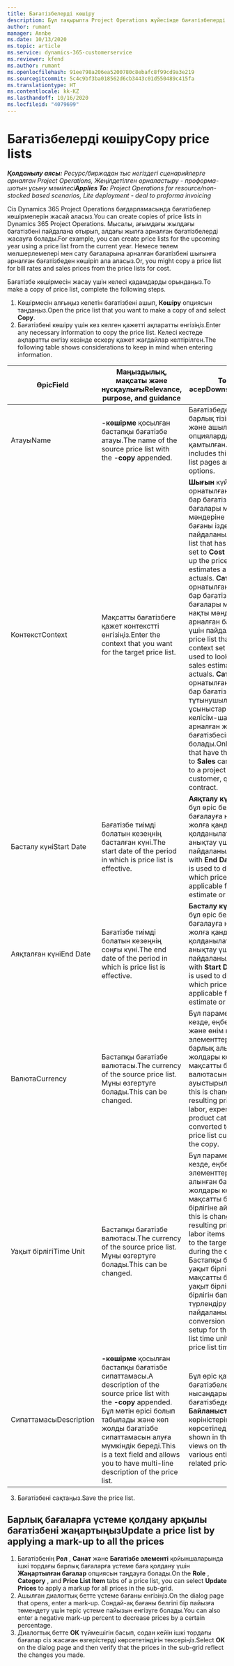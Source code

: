 ```yaml
---
title: Бағатізбелерді көшіру
description: Бұл тақырыпта Project Operations жүйесінде бағатізбелерді көшіру жолдары туралы ақпарат берілген.
author: rumant
manager: Annbe
ms.date: 10/13/2020
ms.topic: article
ms.service: dynamics-365-customerservice
ms.reviewer: kfend
ms.author: rumant
ms.openlocfilehash: 91ee798a206ea5200780c8ebafc8f99cd9a3e219
ms.sourcegitcommit: 5c4c9bf3ba018562d6cb3443c01d550489c415fa
ms.translationtype: HT
ms.contentlocale: kk-KZ
ms.lasthandoff: 10/16/2020
ms.locfileid: "4079699"
---
```

# <a name="copy-price-lists"></a><span data-ttu-id="e9273-103">Бағатізбелерді көшіру</span><span class="sxs-lookup"><span data-stu-id="e9273-103">Copy price lists</span></span>

<span data-ttu-id="e9273-104">_**Қолданылу аясы:** Ресурс/биржадан тыс негіздегі сценарийлерге арналған Project Operations, Жеңілдетілген орналастыру - проформа-шотын ұсыну мәмілесі_</span><span class="sxs-lookup"><span data-stu-id="e9273-104">_**Applies To:** Project Operations for resource/non-stocked based scenarios, Lite deployment - deal to proforma invoicing_</span></span>

<span data-ttu-id="e9273-105">Сіз Dynamics 365 Project Operations бағдарламасында бағатізбелер көшірмелерін жасай аласыз.</span><span class="sxs-lookup"><span data-stu-id="e9273-105">You can create copies of price lists in Dynamics 365 Project Operations.</span></span> <span data-ttu-id="e9273-106">Мысалы, ағымдағы жылдағы бағатізбені пайдалана отырып, алдағы жылға арналған бағатізбелерді жасауға болады.</span><span class="sxs-lookup"><span data-stu-id="e9273-106">For example, you can create price lists for the upcoming year using a price list from the current year.</span></span>  <span data-ttu-id="e9273-107">Немесе төлем мөлшерлемелері мен сату бағаларына арналған бағатізбені шығынға арналған бағатізбеден көшіріп ала аласыз.</span><span class="sxs-lookup"><span data-stu-id="e9273-107">Or, you might copy a price list for bill rates and sales prices from the price lists for cost.</span></span> 

<span data-ttu-id="e9273-108">Бағатізбе көшірмесін жасау үшін келесі қадамдарды орындаңыз.</span><span class="sxs-lookup"><span data-stu-id="e9273-108">To make a copy of price list, complete the following steps.</span></span>

1. <span data-ttu-id="e9273-109">Көшірмесін алғыңыз келетін бағатізбені ашып, **Көшіру** опциясын таңдаңыз.</span><span class="sxs-lookup"><span data-stu-id="e9273-109">Open the price list that you want to make a copy of and select **Copy**.</span></span>
2. <span data-ttu-id="e9273-110">Бағатізбені көшіру үшін кез келген қажетті ақпаратты енгізіңіз.</span><span class="sxs-lookup"><span data-stu-id="e9273-110">Enter any necessary information to copy the price list.</span></span> <span data-ttu-id="e9273-111">Келесі кестеде ақпаратты енгізу кезінде ескеру қажет жағдайлар келтірілген.</span><span class="sxs-lookup"><span data-stu-id="e9273-111">The following table shows considerations to keep in mind when entering information.</span></span>

| <span data-ttu-id="e9273-112">Өріс</span><span class="sxs-lookup"><span data-stu-id="e9273-112">Field</span></span> | <span data-ttu-id="e9273-113">Маңыздылық, мақсаты және нұсқаулығы</span><span class="sxs-lookup"><span data-stu-id="e9273-113">Relevance, purpose, and guidance</span></span> | <span data-ttu-id="e9273-114">Төменгі әсер</span><span class="sxs-lookup"><span data-stu-id="e9273-114">Downstream impact</span></span> |
| --- | --- | --- |
| <span data-ttu-id="e9273-115">Атауы</span><span class="sxs-lookup"><span data-stu-id="e9273-115">Name</span></span> | <span data-ttu-id="e9273-116">**-көшірме** қосылған бастапқы бағатізбе атауы.</span><span class="sxs-lookup"><span data-stu-id="e9273-116">The name of the source price list with the **-copy** appended.</span></span> | <span data-ttu-id="e9273-117">Бағатізбеде бұл мән барлық тізім беттерінде және ашылмалы опцияларда қамтылған.</span><span class="sxs-lookup"><span data-stu-id="e9273-117">The price list includes this value on all list pages and drop-down options.</span></span> |
| <span data-ttu-id="e9273-118">Контекст</span><span class="sxs-lookup"><span data-stu-id="e9273-118">Context</span></span> | <span data-ttu-id="e9273-119">Мақсатты бағатізбеге қажет контекстті енгізіңіз.</span><span class="sxs-lookup"><span data-stu-id="e9273-119">Enter the context that you want for the target price list.</span></span> | <span data-ttu-id="e9273-120">**Шығын** күйіне орнатылған контексті бар бағатізбе құн бағалары мен құн нақты мәндеріне арналған бағаны іздеу үшін пайдаланылады.</span><span class="sxs-lookup"><span data-stu-id="e9273-120">A price list that has the context set to **Cost** is used to look up the price for cost estimates and cost actuals.</span></span> <span data-ttu-id="e9273-121">**Сатылым** күйіне орнатылған контексті бар бағатізбе сатылым бағалары мен сатылым нақты мәндеріне арналған бағаны іздеу үшін пайдаланылады.</span><span class="sxs-lookup"><span data-stu-id="e9273-121">A price list that has the context set to **Sales** is used to look up price for sales estimates and sales actuals.</span></span> <span data-ttu-id="e9273-122">**Сатылым** күйіне орнатылған контексті бар бағатізбелерді тұтынушылар, баға ұсыныстары немесе келісім-шартқа арналған жоба бағатізбесіне қосуға болады.</span><span class="sxs-lookup"><span data-stu-id="e9273-122">Only price lists that have the context set to **Sales** can be attached to a project price list for a customer, quotes, or contract.</span></span> |
| <span data-ttu-id="e9273-123">Басталу күні</span><span class="sxs-lookup"><span data-stu-id="e9273-123">Start Date</span></span> | <span data-ttu-id="e9273-124">Бағатізбе тиімді болатын кезеңнің басталған күні.</span><span class="sxs-lookup"><span data-stu-id="e9273-124">The start date of the period in which is price list is effective.</span></span> | <span data-ttu-id="e9273-125">**Аяқталу күнімен** бірге бұл өріс белгілі бір бағалауға немесе нақты жолға қандай бағатізбе қолданылатынын анықтау үшін пайдаланылады.</span><span class="sxs-lookup"><span data-stu-id="e9273-125">Together with **End Date** , this field is used to determine which price list is applicable for a certain estimate or actual line.</span></span> |
| <span data-ttu-id="e9273-126">Аяқталған күні</span><span class="sxs-lookup"><span data-stu-id="e9273-126">End Date</span></span> | <span data-ttu-id="e9273-127">Бағатізбе тиімді болатын кезеңнің соңғы күні.</span><span class="sxs-lookup"><span data-stu-id="e9273-127">The end date of the period in which is price list is effective.</span></span> | <span data-ttu-id="e9273-128">**Басталу күнімен** бірге бұл өріс белгілі бір бағалауға немесе нақты жолға қандай бағатізбе қолданылатынын анықтау үшін пайдаланылады.</span><span class="sxs-lookup"><span data-stu-id="e9273-128">Together with **Start Date** , this field is used to determine which price list is applicable for a certain estimate or actual line.</span></span> |
| <span data-ttu-id="e9273-129">Валюта</span><span class="sxs-lookup"><span data-stu-id="e9273-129">Currency</span></span> | <span data-ttu-id="e9273-130">Бастапқы бағатізбе валютасы.</span><span class="sxs-lookup"><span data-stu-id="e9273-130">The currency of the source price list.</span></span> <span data-ttu-id="e9273-131">Мұны өзгертуге болады.</span><span class="sxs-lookup"><span data-stu-id="e9273-131">This can be changed.</span></span> | <span data-ttu-id="e9273-132">Бұл параметр өзгерген кезде, еңбек, шығындар және өнім каталогының элементтері үшін барлық алынған баға жолдары көшіру кезінде мақсатты бағатізбе валютасына ауыстырылады.</span><span class="sxs-lookup"><span data-stu-id="e9273-132">When this is changed, all resulting price lines for labor, expense, and product catalog items are converted to the target price list currency during the copy.</span></span> |
| <span data-ttu-id="e9273-133">Уақыт бірлігі</span><span class="sxs-lookup"><span data-stu-id="e9273-133">Time Unit</span></span> | <span data-ttu-id="e9273-134">Бастапқы бағатізбе валютасы.</span><span class="sxs-lookup"><span data-stu-id="e9273-134">The currency of the source price list.</span></span> <span data-ttu-id="e9273-135">Мұны өзгертуге болады.</span><span class="sxs-lookup"><span data-stu-id="e9273-135">This can be changed.</span></span> | <span data-ttu-id="e9273-136">Бұл параметр өзгерген кезде, еңбек элементтері үшін алынған барлық баға жолдары көшіру кезінде мақсатты бағатізбе бірлігіне айналады.</span><span class="sxs-lookup"><span data-stu-id="e9273-136">When this is changed, all the resulting price lines for labor items are converted to the target price list unit during the copy.</span></span> <span data-ttu-id="e9273-137">Бастапқы бағатізбенің уақыт бірлігі мен мақсатты бағатізбенің уақыт бірлігі үшін өлшем бірлігін баптаудан түрлендіру пайдаланылады.</span><span class="sxs-lookup"><span data-stu-id="e9273-137">The conversion from the unit setup for the source price list time unit and target price list time unit is used.</span></span> |
| <span data-ttu-id="e9273-138">Сипаттамасы</span><span class="sxs-lookup"><span data-stu-id="e9273-138">Description</span></span> | <span data-ttu-id="e9273-139">**-көшірме** қосылған бастапқы бағатізбе сипаттамасы.</span><span class="sxs-lookup"><span data-stu-id="e9273-139">A description of the source price list with the **-copy** appended.</span></span> <span data-ttu-id="e9273-140">Бұл мәтін өрісі болып табылады және көп жолды бағатізбе сипаттамасын алуға мүмкіндік береді.</span><span class="sxs-lookup"><span data-stu-id="e9273-140">This is a text field and allows you to have multi-line description of the price list.</span></span> | <span data-ttu-id="e9273-141">Бұл өріс қатысты бағатізбелері бар түрлі нысандарындағы бағатізбедегі **Байланысты** көріністерінде көрсетіледі.</span><span class="sxs-lookup"><span data-stu-id="e9273-141">This field is shown in the **Associated** views on the price list in various entities that have related price lists.</span></span> |

3. <span data-ttu-id="e9273-142">Бағатізбені сақтаңыз.</span><span class="sxs-lookup"><span data-stu-id="e9273-142">Save the price list.</span></span> 

## <a name="update-a-price-list-by-applying-a-mark-up-to-all-the-prices"></a><span data-ttu-id="e9273-143">Барлық бағаларға үстеме қолдану арқылы бағатізбені жаңартыңыз</span><span class="sxs-lookup"><span data-stu-id="e9273-143">Update a price list by applying a mark-up to all the prices</span></span>

1. <span data-ttu-id="e9273-144">Бағатізбенің **Рөл** , **Санат** және **Бағатізбе элементі** қойыншаларында ішкі тордағы барлық бағаларға үстеме баға қолдану үшін **Жаңартылған бағалар** опциясын таңдауға болады.</span><span class="sxs-lookup"><span data-stu-id="e9273-144">On the **Role** , **Category** , and **Price List Item** tabs of a price list, you can select **Update Prices** to apply a markup for all prices in the sub-grid.</span></span> 
2. <span data-ttu-id="e9273-145">Ашылған диалогтық бетте үстеме бағаны енгізіңіз.</span><span class="sxs-lookup"><span data-stu-id="e9273-145">On the dialog page that opens, enter a mark-up.</span></span> <span data-ttu-id="e9273-146">Сондай-ақ бағаны белгілі бір пайызға төмендету үшін теріс үстеме пайызын енгізуге болады.</span><span class="sxs-lookup"><span data-stu-id="e9273-146">You can also enter a negative mark-up percent to decrease prices by a certain percentage.</span></span> 
3. <span data-ttu-id="e9273-147">Диалогтық бетте **ОК** түймешігін басып, содан кейін ішкі тордағы бағалар сіз жасаған өзгерістерді көрсететіндігін тексеріңіз.</span><span class="sxs-lookup"><span data-stu-id="e9273-147">Select **OK** on the dialog page and then verify that the prices in the sub-grid reflect the changes you made.</span></span>
